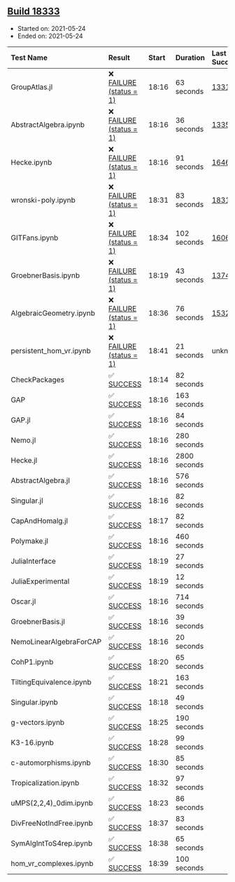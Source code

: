 ## [Build 18333](https://oscarci.mathematik.uni-kl.de/job/oscar/18333/)

* Started on: 2021-05-24
* Ended on: 2021-05-24

| Test Name    | Result | Start | Duration | Last Success | First Failure |
|:-------------|:-------|:------|:---------|:-------------|:--------------|
| GroupAtlas.jl | ❌ [FAILURE (status = 1)](https://oscarci.mathematik.uni-kl.de/job/oscar/18333/artifact/logs/build-18333/GroupAtlas.jl.log) | 18:16 | 63 seconds | [13311](https://oscarci.mathematik.uni-kl.de/job/oscar/13311/) | [13312](https://oscarci.mathematik.uni-kl.de/job/oscar/13312/) |
| AbstractAlgebra.ipynb | ❌ [FAILURE (status = 1)](https://oscarci.mathematik.uni-kl.de/job/oscar/18333/artifact/logs/build-18333/AbstractAlgebra.ipynb.log) | 18:16 | 36 seconds | [13355](https://oscarci.mathematik.uni-kl.de/job/oscar/13355/) | [13356](https://oscarci.mathematik.uni-kl.de/job/oscar/13356/) |
| Hecke.ipynb | ❌ [FAILURE (status = 1)](https://oscarci.mathematik.uni-kl.de/job/oscar/18333/artifact/logs/build-18333/Hecke.ipynb.log) | 18:16 | 91 seconds | [16463](https://oscarci.mathematik.uni-kl.de/job/oscar/16463/) | [16464](https://oscarci.mathematik.uni-kl.de/job/oscar/16464/) |
| wronski-poly.ipynb | ❌ [FAILURE (status = 1)](https://oscarci.mathematik.uni-kl.de/job/oscar/18333/artifact/logs/build-18333/wronski-poly.ipynb.log) | 18:31 | 83 seconds | [18314](https://oscarci.mathematik.uni-kl.de/job/oscar/18314/) | [18315](https://oscarci.mathematik.uni-kl.de/job/oscar/18315/) |
| GITFans.ipynb | ❌ [FAILURE (status = 1)](https://oscarci.mathematik.uni-kl.de/job/oscar/18333/artifact/logs/build-18333/GITFans.ipynb.log) | 18:34 | 102 seconds | [16068](https://oscarci.mathematik.uni-kl.de/job/oscar/16068/) | [16069](https://oscarci.mathematik.uni-kl.de/job/oscar/16069/) |
| GroebnerBasis.ipynb | ❌ [FAILURE (status = 1)](https://oscarci.mathematik.uni-kl.de/job/oscar/18333/artifact/logs/build-18333/GroebnerBasis.ipynb.log) | 18:19 | 43 seconds | [13748](https://oscarci.mathematik.uni-kl.de/job/oscar/13748/) | [13749](https://oscarci.mathematik.uni-kl.de/job/oscar/13749/) |
| AlgebraicGeometry.ipynb | ❌ [FAILURE (status = 1)](https://oscarci.mathematik.uni-kl.de/job/oscar/18333/artifact/logs/build-18333/AlgebraicGeometry.ipynb.log) | 18:36 | 76 seconds | [15322](https://oscarci.mathematik.uni-kl.de/job/oscar/15322/) | [15323](https://oscarci.mathematik.uni-kl.de/job/oscar/15323/) |
| persistent_hom_vr.ipynb | ❌ [FAILURE (status = 1)](https://oscarci.mathematik.uni-kl.de/job/oscar/18333/artifact/logs/build-18333/persistent_hom_vr.ipynb.log) | 18:41 | 21 seconds | unknown | unknown |
| CheckPackages | ✅ [SUCCESS](https://oscarci.mathematik.uni-kl.de/job/oscar/18333/artifact/logs/build-18333/CheckPackages.log) | 18:14 | 82 seconds |  |  |
| GAP | ✅ [SUCCESS](https://oscarci.mathematik.uni-kl.de/job/oscar/18333/artifact/logs/build-18333/GAP.log) | 18:16 | 163 seconds |  |  |
| GAP.jl | ✅ [SUCCESS](https://oscarci.mathematik.uni-kl.de/job/oscar/18333/artifact/logs/build-18333/GAP.jl.log) | 18:16 | 84 seconds |  |  |
| Nemo.jl | ✅ [SUCCESS](https://oscarci.mathematik.uni-kl.de/job/oscar/18333/artifact/logs/build-18333/Nemo.jl.log) | 18:16 | 280 seconds |  |  |
| Hecke.jl | ✅ [SUCCESS](https://oscarci.mathematik.uni-kl.de/job/oscar/18333/artifact/logs/build-18333/Hecke.jl.log) | 18:16 | 2800 seconds |  |  |
| AbstractAlgebra.jl | ✅ [SUCCESS](https://oscarci.mathematik.uni-kl.de/job/oscar/18333/artifact/logs/build-18333/AbstractAlgebra.jl.log) | 18:16 | 576 seconds |  |  |
| Singular.jl | ✅ [SUCCESS](https://oscarci.mathematik.uni-kl.de/job/oscar/18333/artifact/logs/build-18333/Singular.jl.log) | 18:16 | 82 seconds |  |  |
| CapAndHomalg.jl | ✅ [SUCCESS](https://oscarci.mathematik.uni-kl.de/job/oscar/18333/artifact/logs/build-18333/CapAndHomalg.jl.log) | 18:17 | 82 seconds |  |  |
| Polymake.jl | ✅ [SUCCESS](https://oscarci.mathematik.uni-kl.de/job/oscar/18333/artifact/logs/build-18333/Polymake.jl.log) | 18:16 | 460 seconds |  |  |
| JuliaInterface | ✅ [SUCCESS](https://oscarci.mathematik.uni-kl.de/job/oscar/18333/artifact/logs/build-18333/JuliaInterface.log) | 18:19 | 27 seconds |  |  |
| JuliaExperimental | ✅ [SUCCESS](https://oscarci.mathematik.uni-kl.de/job/oscar/18333/artifact/logs/build-18333/JuliaExperimental.log) | 18:19 | 12 seconds |  |  |
| Oscar.jl | ✅ [SUCCESS](https://oscarci.mathematik.uni-kl.de/job/oscar/18333/artifact/logs/build-18333/Oscar.jl.log) | 18:16 | 714 seconds |  |  |
| GroebnerBasis.jl | ✅ [SUCCESS](https://oscarci.mathematik.uni-kl.de/job/oscar/18333/artifact/logs/build-18333/GroebnerBasis.jl.log) | 18:16 | 39 seconds |  |  |
| NemoLinearAlgebraForCAP | ✅ [SUCCESS](https://oscarci.mathematik.uni-kl.de/job/oscar/18333/artifact/logs/build-18333/NemoLinearAlgebraForCAP.log) | 18:16 | 20 seconds |  |  |
| CohP1.ipynb | ✅ [SUCCESS](https://oscarci.mathematik.uni-kl.de/job/oscar/18333/artifact/logs/build-18333/CohP1.ipynb.log) | 18:20 | 65 seconds |  |  |
| TiltingEquivalence.ipynb | ✅ [SUCCESS](https://oscarci.mathematik.uni-kl.de/job/oscar/18333/artifact/logs/build-18333/TiltingEquivalence.ipynb.log) | 18:21 | 163 seconds |  |  |
| Singular.ipynb | ✅ [SUCCESS](https://oscarci.mathematik.uni-kl.de/job/oscar/18333/artifact/logs/build-18333/Singular.ipynb.log) | 18:18 | 49 seconds |  |  |
| g-vectors.ipynb | ✅ [SUCCESS](https://oscarci.mathematik.uni-kl.de/job/oscar/18333/artifact/logs/build-18333/g-vectors.ipynb.log) | 18:25 | 190 seconds |  |  |
| K3-16.ipynb | ✅ [SUCCESS](https://oscarci.mathematik.uni-kl.de/job/oscar/18333/artifact/logs/build-18333/K3-16.ipynb.log) | 18:28 | 99 seconds |  |  |
| c-automorphisms.ipynb | ✅ [SUCCESS](https://oscarci.mathematik.uni-kl.de/job/oscar/18333/artifact/logs/build-18333/c-automorphisms.ipynb.log) | 18:30 | 85 seconds |  |  |
| Tropicalization.ipynb | ✅ [SUCCESS](https://oscarci.mathematik.uni-kl.de/job/oscar/18333/artifact/logs/build-18333/Tropicalization.ipynb.log) | 18:32 | 97 seconds |  |  |
| uMPS(2,2,4)_0dim.ipynb | ✅ [SUCCESS](https://oscarci.mathematik.uni-kl.de/job/oscar/18333/artifact/logs/build-18333/uMPS-2-2-4-_0dim.ipynb.log) | 18:23 | 86 seconds |  |  |
| DivFreeNotIndFree.ipynb | ✅ [SUCCESS](https://oscarci.mathematik.uni-kl.de/job/oscar/18333/artifact/logs/build-18333/DivFreeNotIndFree.ipynb.log) | 18:37 | 83 seconds |  |  |
| SymAlgIntToS4rep.ipynb | ✅ [SUCCESS](https://oscarci.mathematik.uni-kl.de/job/oscar/18333/artifact/logs/build-18333/SymAlgIntToS4rep.ipynb.log) | 18:38 | 65 seconds |  |  |
| hom_vr_complexes.ipynb | ✅ [SUCCESS](https://oscarci.mathematik.uni-kl.de/job/oscar/18333/artifact/logs/build-18333/hom_vr_complexes.ipynb.log) | 18:39 | 100 seconds |  |  |
